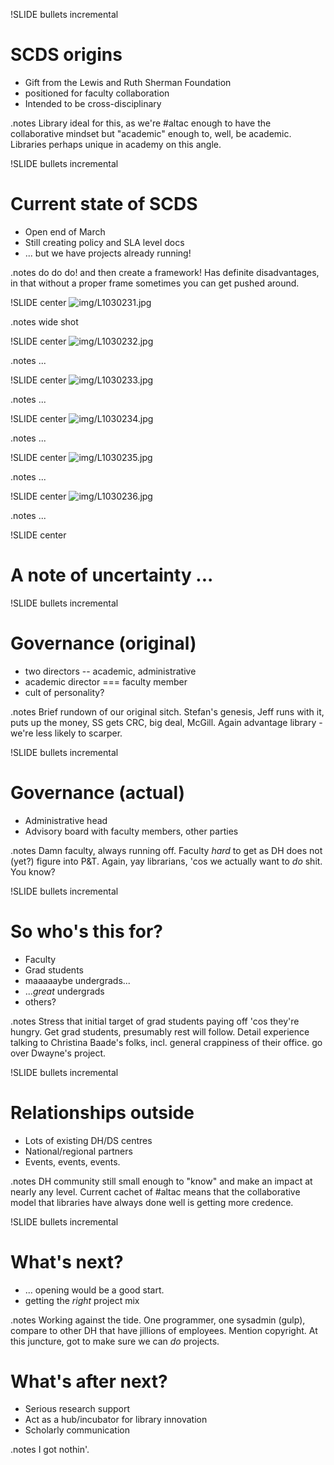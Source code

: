!SLIDE bullets incremental
# SCDS origins #

* Gift from the Lewis and Ruth Sherman Foundation
* positioned for faculty collaboration
* Intended to be cross-disciplinary

.notes Library ideal for this, as we're #altac enough to have the collaborative
mindset but "academic" enough to, well, be academic. Libraries perhaps unique
in academy on this angle.

!SLIDE bullets incremental
# Current state of SCDS #

* Open end of March
* Still creating policy and SLA level docs
* ... but we have projects already running!

.notes do do do! and then create a framework! Has definite disadvantages, in that without a proper frame sometimes you can get pushed around.

!SLIDE center
![img/L1030231.jpg](img/L1030231.jpg)

.notes wide shot

!SLIDE center
![img/L1030232.jpg](img/L1030232.jpg)

.notes ...

!SLIDE center
![img/L1030233.jpg](img/L1030233.jpg)

.notes ...

!SLIDE center
![img/L1030234.jpg](img/L1030234.jpg)

.notes ...

!SLIDE center
![img/L1030235.jpg](img/L1030235.jpg)

.notes ...

!SLIDE center
![img/L1030236.jpg](img/L1030236.jpg)

.notes ...

!SLIDE center
# A note of uncertainty ... #

!SLIDE bullets incremental
# Governance (original) #
* two directors -- academic, administrative
* academic director === faculty member
* cult of personality?

.notes Brief rundown of our original sitch. Stefan's genesis, Jeff runs with it, puts up the money, SS gets CRC, big deal, McGill. Again advantage library - we're less likely to scarper.

!SLIDE bullets incremental
# Governance (actual) #
* Administrative head
* Advisory board with faculty members, other parties

.notes Damn faculty, always running off. Faculty *hard* to get as DH does not (yet?) figure into P&T. Again, yay librarians, 'cos we actually want to *do* shit. You know?

!SLIDE bullets incremental
# So who's this for? #
* Faculty
* Grad students
* maaaaaybe undergrads...
* ...*great* undergrads 
* others?

.notes Stress that initial target of grad students paying off 'cos they're hungry. Get grad students, presumably rest will follow. Detail experience talking to Christina Baade's folks, incl. general crappiness of their office. go over Dwayne's project.

!SLIDE bullets incremental
# Relationships outside #
* Lots of existing DH/DS centres
* National/regional partners
* Events, events, events.

.notes DH community still small enough to "know" and make an impact at nearly any level. Current cachet of #altac means that the collaborative model that libraries have always done well is getting more credence.

!SLIDE bullets incremental
# What's next? #
* ... opening would be a good start.
* getting the *right* project mix

.notes Working against the tide. One programmer, one sysadmin (gulp), compare to other DH that have jillions of employees. Mention copyright. At this juncture, got to make sure we can *do* projects.

# What's after next? #
* Serious research support
* Act as a hub/incubator for library innovation
* Scholarly communication

.notes I got nothin'.



